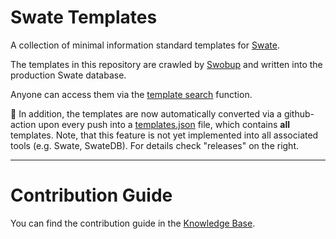 # Swate Templates

A collection of minimal information standard templates for [Swate](https://nfdi4plants.org/nfdi4plants.knowledgebase/docs/implementation/Swate.html).

The templates in this repository are crawled by [Swobup](https://github.com/nfdi4plants/Swobup) and written into the production Swate database.

Anyone can access them via the [template search](https://nfdi4plants.org/nfdi4plants.knowledgebase/docs/SwateManual/Docs05-Templates.html) function.

:rocket: In addition, the templates are now automatically converted via a github-action upon every push into a [templates.json](https://github.com/nfdi4plants/Swate-templates/releases/download/latest/templates.json) file, which contains **all** templates.
Note, that this feature is not yet implemented into all associated tools (e.g. Swate, SwateDB). For details check "releases" on the right.

---

# Contribution Guide

You can find the contribution guide in the [Knowledge Base](https://nfdi4plants.github.io/nfdi4plants.knowledgebase/swate/swate-template-contribution/).
